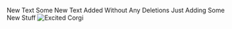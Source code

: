 New Text
Some New Text Added Without Any Deletions
Just Adding Some New Stuff
![Excited Corgi](https://media.giphy.com/media/13ByqbM0hgfN7y/giphy.gif)


